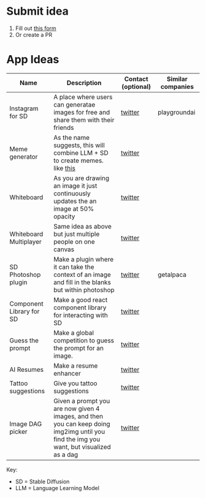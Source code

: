 # Submit idea

1. Fill out [this form](https://docs.google.com/forms/d/e/1FAIpQLSetdQlN91ugLw5PhYHIMPcAVh9mOrjMfemI4u8orrUMaWRIkw/viewform?usp=sf_link)
2. Or create a PR

# App Ideas

| Name                     | Description                                                                                                                             | Contact (optional)                          | Similar companies |
| ------------------------ | --------------------------------------------------------------------------------------------------------------------------------------- | ------------------------------------------- | ----------------- |
| Instagram for SD         | A place where users can generatae images for free and share them with their friends                                                     | [twitter](https://twitter.com/justinstorre) | playgroundai      |
| Meme generator           | As the name suggests, this will combine LLM + SD to create memes. like [this](assets/meme-gen.png)                                      | [twitter](https://twitter.com/justinstorre) |                   |
| Whiteboard               | As you are drawing an image it just continuously updates the an image at 50% opacity                                                    | [twitter](https://twitter.com/justinstorre) |                   |
| Whiteboard Multiplayer   | Same idea as above but just multiple people on one canvas                                                                               | [twitter](https://twitter.com/justinstorre) |                   |
| SD Photoshop plugin      | Make a plugin where it can take the context of an image and fill in the blanks but within photoshop                                     | [twitter](https://twitter.com/justinstorre) | getalpaca         |
| Component Library for SD | Make a good react component library for interacting with SD                                                                             | [twitter](https://twitter.com/justinstorre) |                   |
| Guess the prompt         | Make a global competition to guess the prompt for an image.                                                                             | [twitter](https://twitter.com/justinstorre) |                   |
| AI Resumes               | Make a resume enhancer                                                                                                                  | [twitter](https://twitter.com/justinstorre) |                   |
| Tattoo suggestions       | Give you tattoo suggestions                                                                                                             | [twitter](https://twitter.com/justinstorre) |                   |
| Image DAG picker         | Given a prompt you are now given 4 images, and then you can keep doing img2img until you find the img you want, but visualized as a dag | [twitter](https://twitter.com/justinstorre) |                   |

Key:

- SD = Stable Diffusion
- LLM = Language Learning Model
